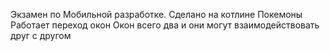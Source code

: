 Экзамен по Мобильной разработке. 
Сделано на котлине 
Покемоны
Работает переход окон
Окон всего два и они могут взаимодействовать друг с другом 
